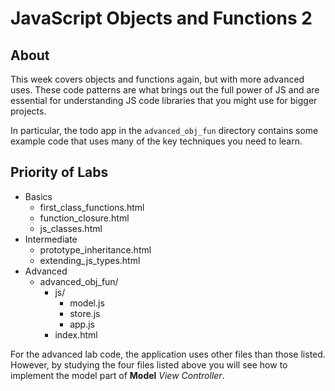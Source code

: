 # JavaScript Objects and Functions 2

## About

This week covers objects and functions again, but with more advanced uses. These code patterns are what brings out the full power of JS and are essential for understanding JS code libraries that you might use for bigger projects.

In particular, the todo app in the `advanced_obj_fun` directory contains some example code that uses many of the key techniques you need to learn.

## Priority of Labs

* Basics
	- first_class_functions.html
	- function_closure.html
	- js_classes.html
* Intermediate
	- prototype_inheritance.html
	- extending_js_types.html
* Advanced
	- advanced_obj_fun/
		* js/
			- model.js
			- store.js
			- app.js
		* index.html

For the advanced lab code, the application uses other files than those listed. However, by studying the four files listed above you will see how to implement the model part of __Model__ _View Controller_.
